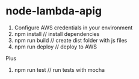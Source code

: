 # node-lambda-apig

1. Configure AWS credentials in your environment
2. npm install // install dependencies
3. npm run build // create dist folder with js files
4. npm run deploy // deploy to AWS

Plus
1. npm run test // run tests with mocha